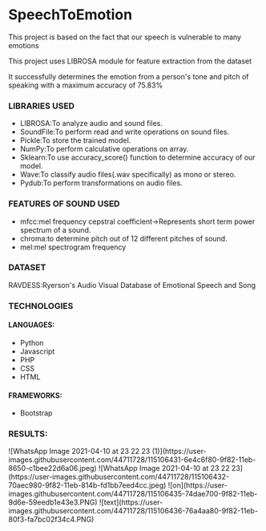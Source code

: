 # SpeechToEmotion
<p>This project is based on the fact that our speech is vulnerable to many emotions</p>
<p>This project uses LIBROSA module for feature extraction from the dataset</p>
<p>It successfully determines the emotion from a person's tone and pitch of speaking with a maximum accuracy of 75.83%</p>
  
<h3>LIBRARIES USED</h3>
<ul>
  <li>LIBROSA:To analyze audio and sound files.</li>
  <li>SoundFile:To perform read and write operations on sound files.</li>
  <li>Pickle:To store the trained model.</li>
  <li>NumPy:To perform calculative operations on array.</li>
  <li>Sklearn:To use accuracy_score() function to determine accuracy of our model.</li>
  <li>Wave:To classify audio files(.wav specifically) as mono or stereo.</li>
  <li>Pydub:To perform transformations on audio files.</li>
</ul>
<h3>FEATURES OF SOUND USED</h3>
<ul>
  <li>mfcc:mel frequency cepstral coefficient->Represents short term power spectrum of a sound.</li>
  <li>chroma:to determine pitch out of 12 different pitches of sound.</li>
  <li>mel:mel spectrogram frequency</li>
</ul>
<h3>DATASET</h3>
<p>RAVDESS:Ryerson's Audio Visual Database of Emotional Speech and Song</p>
<h3>TECHNOLOGIES</h3>
<h4>LANGUAGES:</h4>
<ul>
  <li>Python</li>
  <li>Javascript</li>
  <li>PHP</li>
  <li>CSS</li>
  <li>HTML</li>
</ul>
<h4>FRAMEWORKS:</h4>
<ul>
  <li>Bootstrap</li>
</ul>

<h3>RESULTS:</h3>
![WhatsApp Image 2021-04-10 at 23 22 23 (1)](https://user-images.githubusercontent.com/44711728/115106431-6e4c6f80-9f82-11eb-8650-c1bee22d6a06.jpeg)
![WhatsApp Image 2021-04-10 at 23 22 23](https://user-images.githubusercontent.com/44711728/115106432-70aec980-9f82-11eb-814b-fd1bb7eed4cc.jpeg)
![on](https://user-images.githubusercontent.com/44711728/115106435-74dae700-9f82-11eb-9d6e-59eedb1e43e3.PNG)
![text](https://user-images.githubusercontent.com/44711728/115106436-76a4aa80-9f82-11eb-80f3-fa7bc02f34c4.PNG)











